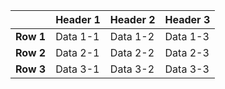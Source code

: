|       | Header 1   | Header 2   | Header 3   |
|-------|------------|------------|------------|
| **Row 1** | Data 1-1   | Data 1-2   | Data 1-3   |
| **Row 2** | Data 2-1   | Data 2-2   | Data 2-3   |
| **Row 3** | Data 3-1   | Data 3-2   | Data 3-3   |